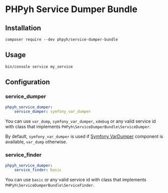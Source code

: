 # PHPyh Service Dumper Bundle

## Installation

```shell
composer require --dev phpyh/service-dumper-bundle
```

## Usage

```shell
bin/console service my_service
```

## Configuration

### service_dumper

```yaml
phpyh_service_dumper:
    service_dumper: symfony_var_dumper
```

You can use `var_dump`, `symfony_var_dumper`, `xdebug` or any valid service id with class that implements `PHPyh\ServiceDumperBundle\ServiceDumper`.

By default, `symfony_var_dumper` is used if [Symfony VarDumper](https://symfony.com/doc/current/components/var_dumper.html) component is available, `var_dump` otherwise.

### service_finder

```yaml
phpyh_service_dumper:
    service_finder: basic
```

You can use `basic` or any valid service id with class that implements `PHPyh\ServiceDumperBundle\ServiceFinder`.
